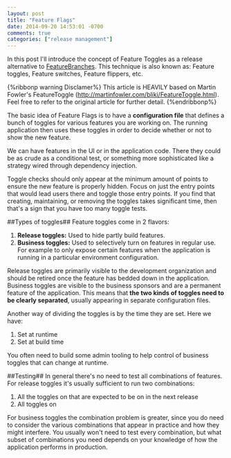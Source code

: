 ```yaml
---
layout: post
title: "Feature Flags"
date: 2014-09-20 14:53:01 -0700
comments: true
categories: ["release management"]
---
```

In this post I'll introduce the concept of Feature Toggles as a release alternative to [FeatureBranches]. This technique is also known as: Feature toggles, Feature switches, Feature flippers, etc.

<!-- more -->

{%ribbonp warning Disclamer%}
This article is HEAVILY based on Martin Fowler's FeatureToggle (http://martinfowler.com/bliki/FeatureToggle.html). Feel free to refer to the original article for further detail.
{%endribbonp%}

The basic idea of Feature Flags is to have a **configuration file** that defines a bunch of toggles for various features you are working on. The running application then uses these toggles in order to decide whether or not to show the new feature.

We can have features in the UI or in the application code. There they could be as crude as a conditional test, or something more sophisticated like a strategy wired through dependency injection.

Toggle checks should only appear at the minimum amount of points to ensure the new feature is properly hidden. Focus on just the entry points that would lead users there and toggle those entry points. If you find that creating, maintaining, or removing the toggles takes significant time, then that's a sign that you have too many toggle tests.

##Types of toggles##
Feature toggles come in 2 flavors:

1. **Release toggles:** Used to hide partly build features.
2. **Business toggles:** Used to selectively turn on features in regular use. For example to only expose certain features when the application is running in a particular environment configuration.

Release toggles are primarily visible to the development organization and should be retired once the feature has bedded down in the application. Business toggles are visible to the business sponsors and are a permanent feature of the application. This means that **the two kinds of toggles need to be clearly separated**, usually appearing in separate configuration files.

Another way of dividing the toggles is by the time they are set. Here we have:

1. Set at runtime
2. Set at build time

You often need to build some admin tooling to help control of business toggles that can change at runtime.

##Testing##
In general there's no need to test all combinations of features. For release toggles it's usually sufficient to run two combinations:

1. All the toggles on that are expected to be on in the next release
2. All toggles on

For business toggles the combination problem is greater, since you do need to consider the various combinations that appear in practice and how they might interfere. You usually won't need to test every combination, but what subset of combinations you need depends on your knowledge of how the application performs in production.

[FeatureToggles]: http://martinfowler.com/bliki/FeatureToggle.html
[FeatureBranches]: http://martinfowler.com/bliki/FeatureBranch.html

